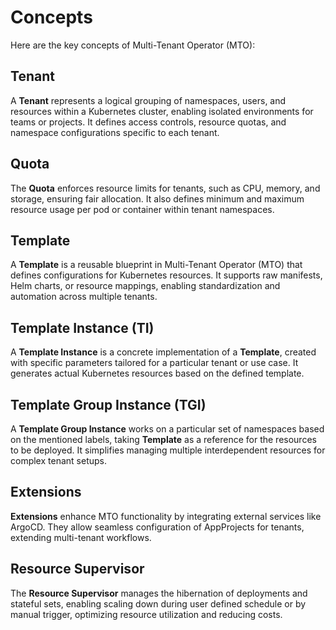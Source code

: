 # Concepts

Here are the key concepts of Multi-Tenant Operator (MTO):

## Tenant

A **Tenant** represents a logical grouping of namespaces, users, and resources within a Kubernetes cluster, enabling isolated environments for teams or projects. It defines access controls, resource quotas, and namespace configurations specific to each tenant.

## Quota

The **Quota** enforces resource limits for tenants, such as CPU, memory, and storage, ensuring fair allocation. It also defines minimum and maximum resource usage per pod or container within tenant namespaces.

## Template

A **Template** is a reusable blueprint in Multi-Tenant Operator (MTO) that defines configurations for Kubernetes resources. It supports raw manifests, Helm charts, or resource mappings, enabling standardization and automation across multiple tenants.

## Template Instance (TI)

A **Template Instance** is a concrete implementation of a **Template**, created with specific parameters tailored for a particular tenant or use case. It generates actual Kubernetes resources based on the defined template.

## Template Group Instance (TGI)

A **Template Group Instance** works on a particular set of namespaces based on the mentioned labels, taking **Template** as a reference for the resources to be deployed. It simplifies managing multiple interdependent resources for complex tenant setups.

## Extensions

**Extensions** enhance MTO functionality by integrating external services like ArgoCD. They allow seamless configuration of AppProjects for tenants, extending multi-tenant workflows.

## Resource Supervisor

The **Resource Supervisor** manages the hibernation of deployments and stateful sets, enabling scaling down during user defined schedule or by manual trigger, optimizing resource utilization and reducing costs.
